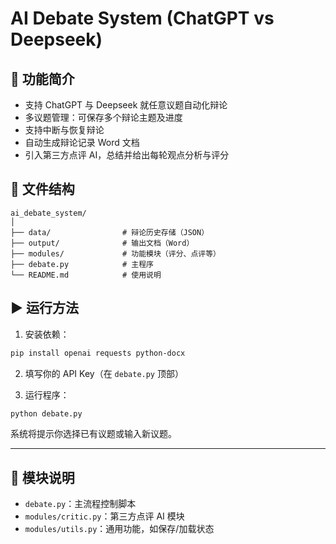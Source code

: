 
# AI Debate System (ChatGPT vs Deepseek)

## 📌 功能简介

- 支持 ChatGPT 与 Deepseek 就任意议题自动化辩论
- 多议题管理：可保存多个辩论主题及进度
- 支持中断与恢复辩论
- 自动生成辩论记录 Word 文档
- 引入第三方点评 AI，总结并给出每轮观点分析与评分

## 📂 文件结构

```
ai_debate_system/
│
├── data/                # 辩论历史存储（JSON）
├── output/              # 输出文档（Word）
├── modules/             # 功能模块（评分、点评等）
├── debate.py            # 主程序
└── README.md            # 使用说明
```

## ▶️ 运行方法

1. 安装依赖：

```bash
pip install openai requests python-docx
```

2. 填写你的 API Key（在 `debate.py` 顶部）

3. 运行程序：

```bash
python debate.py
```

系统将提示你选择已有议题或输入新议题。

---

## 📌 模块说明

- `debate.py`：主流程控制脚本
- `modules/critic.py`：第三方点评 AI 模块
- `modules/utils.py`：通用功能，如保存/加载状态
